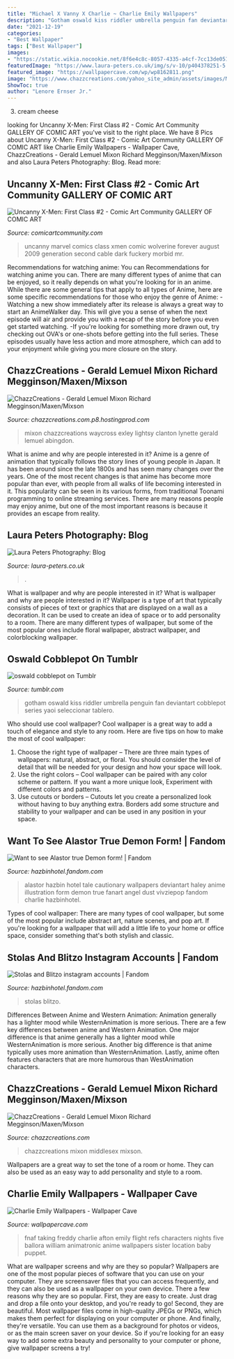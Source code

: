 ```yaml
---
title: "Michael X Vanny X Charlie ~ Charlie Emily Wallpapers"
description: "Gotham oswald kiss riddler umbrella penguin fan deviantart cobblepot series yaoi seleccionar tablero"
date: "2021-12-19"
categories:
- "Best Wallpaper"
tags: ["Best Wallpaper"]
images:
- "https://static.wikia.nocookie.net/8f6e4c8c-8057-4335-a4cf-7cc13de051e6"
featuredImage: "https://www.laura-peters.co.uk/img/s/v-10/p404378251-5.jpg"
featured_image: "https://wallpapercave.com/wp/wp8162811.png"
image: "https://www.chazzcreations.com/yahoo_site_admin/assets/images/MixonGGF1970_97.116190503_std.JPG"
ShowToc: true
author: "Lenore Ernser Jr."
---
```



3. cream cheese 

	

		
looking for Uncanny X-Men: First Class #2 - Comic Art Community GALLERY OF COMIC ART you've visit to the right place. We have 8 Pics about Uncanny X-Men: First Class #2 - Comic Art Community GALLERY OF COMIC ART like Charlie Emily Wallpapers - Wallpaper Cave, ChazzCreations - Gerald Lemuel Mixon Richard Megginson/Maxen/Mixson and also Laura Peters Photography: Blog. Read more:
		
    
## Uncanny X-Men: First Class #2 - Comic Art Community GALLERY OF COMIC ART

<img loading=lazy src="http://www.comicartcommunity.com/gallery/data/media/158/Uncanny_X-Men_First_Class_1.jpg" onerror="this.onerror=null;this.src='https://tse4.mm.bing.net/th?id=OIP.tOijLKkBby94KGd8IHFk9AHaLP&amp;pid=15.1';" alt="Uncanny X-Men: First Class #2 - Comic Art Community GALLERY OF COMIC ART">

_Source: comicartcommunity.com_

>uncanny marvel comics class xmen comic wolverine forever august 2009 generation second cable dark fuckery morbid mr. 

	

Recommendations for watching anime: You can
Recommendations for watching anime you can. There are many different types of anime that can be enjoyed, so it really depends on what you're looking for in an anime. While there are some general tips that apply to all types of Anime, here are some specific recommendations for those who enjoy the genre of Anime: 
-Watching a new show immediately after its release is always a great way to start an AnimeWalker day. This will give you a sense of when the next episode will air and provide you with a recap of the story before you even get started watching. 
-If you're looking for something more drawn out, try checking out OVA's or one-shots before getting into the full series. These episodes usually have less action and more atmosphere, which can add to your enjoyment while giving you more closure on the story.

    
## ChazzCreations - Gerald Lemuel Mixon Richard Megginson/Maxen/Mixson

<img loading=lazy src="http://chazzcreations.com.p8.hostingprod.com/yahoo_site_admin/assets/images/MixonGP1970.116190617_std.JPG" onerror="this.onerror=null;this.src='https://tse1.mm.bing.net/th?id=OIP.Q7VmUuUspVL4zit6MhIrzQHaHE&amp;pid=15.1';" alt="ChazzCreations - Gerald Lemuel Mixon Richard Megginson/Maxen/Mixson">

_Source: chazzcreations.com.p8.hostingprod.com_

>mixon chazzcreations waycross exley lightsy clanton lynette gerald lemuel abingdon. 

	

What is anime and why are people interested in it?
Anime is a genre of animation that typically follows the story lines of young people in Japan. It has been around since the late 1800s and has seen many changes over the years. One of the most recent changes is that anime has become more popular than ever, with people from all walks of life becoming interested in it. This popularity can be seen in its various forms, from traditional Toonami programming to online streaming services. There are many reasons people may enjoy anime, but one of the most important reasons is because it provides an escape from reality.

    
## Laura Peters Photography: Blog

<img loading=lazy src="https://www.laura-peters.co.uk/img/s/v-10/p404378251-5.jpg" onerror="this.onerror=null;this.src='https://tse2.mm.bing.net/th?id=OIP.i78nulLRt09mTtehPTdLpAHaLH&amp;pid=15.1';" alt="Laura Peters Photography: Blog">

_Source: laura-peters.co.uk_

>. 

	

What is wallpaper and why are people interested in it?
What is wallpaper and why are people interested in it?
Wallpaper is a type of art that typically consists of pieces of text or graphics that are displayed on a wall as a decoration. It can be used to create an idea of space or to add personality to a room. There are many different types of wallpaper, but some of the most popular ones include floral wallpaper, abstract wallpaper, and colorblocking wallpaper.

    
## Oswald Cobblepot On Tumblr

<img loading=lazy src="https://68.media.tumblr.com/76e18d1ad62e2bee52e097ba9c201dd3/tumblr_oqvoj81NGs1uxqde5o1_500.png" onerror="this.onerror=null;this.src='https://tse3.mm.bing.net/th?id=OIP.06_RWtilM1zX75zan3ZkVwHaK2&amp;pid=15.1';" alt="oswald cobblepot on Tumblr">

_Source: tumblr.com_

>gotham oswald kiss riddler umbrella penguin fan deviantart cobblepot series yaoi seleccionar tablero. 

	

Who should use cool wallpaper?
Cool wallpaper is a great way to add a touch of elegance and style to any room. Here are five tips on how to make the most of cool wallpaper: 
1) Choose the right type of wallpaper – There are three main types of wallpapers: natural, abstract, or floral. You should consider the level of detail that will be needed for your design and how your space will look. 
2) Use the right colors – Cool wallpaper can be paired with any color scheme or pattern. If you want a more unique look, Experiment with different colors and patterns. 
3) Use cutouts or borders – Cutouts let you create a personalized look without having to buy anything extra. Borders add some structure and stability to your wallpaper and can be used in any position in your space.

    
## Want To See Alastor True Demon Form! | Fandom

<img loading=lazy src="https://static.wikia.nocookie.net/8f6e4c8c-8057-4335-a4cf-7cc13de051e6" onerror="this.onerror=null;this.src='https://tse2.mm.bing.net/th?id=OIP.8xo2MdlJtnyUHxzLw0ejewHaOj&amp;pid=15.1';" alt="Want to see Alastor true Demon form! | Fandom">

_Source: hazbinhotel.fandom.com_

>alastor hazbin hotel tale cautionary wallpapers deviantart haley anime illustration form demon true fanart angel dust vivziepop fandom charlie hazbinhotel. 

	

Types of cool wallpaper:
There are many types of cool wallpaper, but some of the most popular include abstract art, nature scenes, and pop art. If you're looking for a wallpaper that will add a little life to your home or office space, consider something that's both stylish and classic.

    
## Stolas And Blitzo Instagram Accounts | Fandom

<img loading=lazy src="https://static.wikia.nocookie.net/a6e9997a-08a3-427c-a591-aac9b484c43f" onerror="this.onerror=null;this.src='https://tse1.mm.bing.net/th?id=OIP.gnPCIf0oKotXhk-sppZKogHaNK&amp;pid=15.1';" alt="Stolas and Blitzo instagram accounts | Fandom">

_Source: hazbinhotel.fandom.com_

>stolas blitzo. 

	

Differences Between Anime and Western Animation: Animation generally has a lighter mood while WesternAnimation is more serious.
There are a few key differences between anime and Western Animation. One major difference is that anime generally has a lighter mood while WesternAnimation is more serious. Another big difference is that anime typically uses more animation than WesternAnimation. Lastly, anime often features characters that are more humorous than WestAnimation characters.

    
## ChazzCreations - Gerald Lemuel Mixon Richard Megginson/Maxen/Mixson

<img loading=lazy src="https://www.chazzcreations.com/yahoo_site_admin/assets/images/MixonGGF1970_97.116190503_std.JPG" onerror="this.onerror=null;this.src='https://tse2.mm.bing.net/th?id=OIP.LiETIXwbJOCpQaBHdAjzBwHaFp&amp;pid=15.1';" alt="ChazzCreations - Gerald Lemuel Mixon Richard Megginson/Maxen/Mixson">

_Source: chazzcreations.com_

>chazzcreations mixon middlesex mixson. 

	

Wallpapers are a great way to set the tone of a room or home. They can also be used as an easy way to add personality and style to a room.

    
## Charlie Emily Wallpapers - Wallpaper Cave

<img loading=lazy src="https://wallpapercave.com/wp/wp8162811.png" onerror="this.onerror=null;this.src='https://tse2.mm.bing.net/th?id=OIP._r83ZtY3SFsx4l2zx3hh5QHaGF&amp;pid=15.1';" alt="Charlie Emily Wallpapers - Wallpaper Cave">

_Source: wallpapercave.com_

>fnaf taking freddy charlie afton emily flight refs characters nights five ballora william animatronic anime wallpapers sister location baby puppet. 

	

What are wallpaper screens and why are they so popular?
Wallpapers are one of the most popular pieces of software that you can use on your computer. They are screensaver files that you can access frequently, and they can also be used as a wallpaper on your own device. There a few reasons why they are so popular. First, they are easy to create. Just drag and drop a file onto your desktop, and you're ready to go! Second, they are beautiful. Most wallpaper files come in high-quality JPEGs or PNGs, which makes them perfect for displaying on your computer or phone. And finally, they're versatile. You can use them as a background for photos or videos, or as the main screen saver on your device. So if you're looking for an easy way to add some extra beauty and personality to your computer or phone, give wallpaper screens a try!

